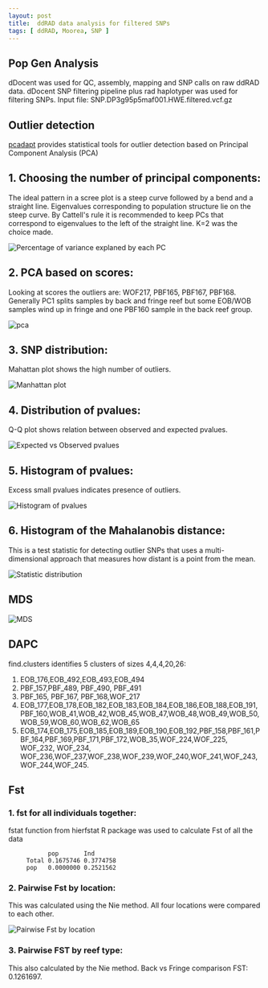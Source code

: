 ```yaml
---
layout: post
title:  ddRAD data analysis for filtered SNPs  
tags: [ ddRAD, Moorea, SNP ]
---
```


## Pop Gen Analysis
dDocent was used for QC, assembly, mapping and SNP calls on raw ddRAD data. 
dDocent SNP filtering pipeline plus rad haplotyper was used for filtering SNPs. 
Input file: SNP.DP3g95p5maf001.HWE.filtered.vcf.gz

## Outlier detection
[pcadapt](https://bcm-uga.github.io/pcadapt/articles/pcadapt.html) provides statistical tools for outlier detection based on Principal Component Analysis (PCA)

## 1. Choosing the number of principal components:
The ideal pattern in a scree plot is a steep curve followed by a bend and a straight line. Eigenvalues corresponding to population structure lie on the steep curve. By Cattell's rule it is recommended to keep PCs that correspond to eigenvalues to the left of the straight line. K=2 was the choice made. 

![Percentage of variance explaned by each PC]({{site.baseurl}}/images/ddRAD_analysis_out/screeplot.png
)

## 2. PCA based on scores:
Looking at scores the outliers are: WOF217, PBF165, PBF167, PBF168. Generally PC1 splits samples by back and fringe reef but some EOB/WOB samples wind up in fringe and one PBF160 sample in the back reef group.

![pca]({{site.baseurl}}/images/ddRAD_analysis_out/pca.png)

## 3. SNP distribution:
Mahattan plot shows the high number of outliers.

![Manhattan plot]({{site.baseurl}}/images/ddRAD_analysis_out/manhattan.png)

## 4. Distribution of pvalues:
Q-Q plot shows relation between observed and expected pvalues.

![Expected vs Observed pvalues]({{site.baseurl}}/images/ddRAD_analysis_out/Q-Qplot.png)

## 5. Histogram of pvalues:
Excess small pvalues indicates presence of outliers.

![Histogram of pvalues]({{site.baseurl}}/images/ddRAD_analysis_out/hist.png)

## 6. Histogram of the Mahalanobis distance:
This is a test statistic for detecting outlier SNPs that uses a multi-dimensional approach that measures how distant is a point from the mean.

![Statistic distribution]({{site.baseurl}}/images/ddRAD_analysis_out/statdist.png)

## MDS

![MDS]({{site.baseurl}}/images/ddRAD_analysis_out/MDS.png)


## DAPC
find.clusters identifies 5 clusters of sizes 4,4,4,20,26: 
1. EOB_176,EOB_492,EOB_493,EOB_494
2. PBF_157,PBF_489, PBF_490, PBF_491
3. PBF_165, PBF_167, PBF_168,WOF_217
4. EOB_177,EOB_178,EOB_182,EOB_183,EOB_184,EOB_186,EOB_188,EOB_191,PBF_160,WOB_41,WOB_42,WOB_45,WOB_47,WOB_48,WOB_49,WOB_50,WOB_59,WOB_60,WOB_62,WOB_65
5. EOB_174,EOB_175,EOB_185,EOB_189,EOB_190,EOB_192,PBF_158,PBF_161,PBF_164,PBF_169,PBF_171,PBF_172,WOB_35,WOF_224,WOF_225, WOF_232, WOF_234, WOF_236,WOF_237,WOF_238,WOF_239,WOF_240,WOF_241,WOF_243,WOF_244,WOF_245.

## Fst

### 1. fst for all individuals together:
fstat function from hierfstat R package was used to calculate Fst of all the data 

```
           pop       Ind
     Total 0.1675746 0.3774758
     pop   0.0000000 0.2521562
```

### 2. Pairwise Fst by location:
This was calculated using the Nie method. All four locations were compared to each other. 

![Pairwise Fst by location]({{site.baseurl}}/images/ddRAD_analysis_out/PairwiseFst_Nei.png)

### 3. Pairwise FST by reef type:
This also calculated by the Nie method. Back vs Fringe comparison FST: 0.1261697. 
